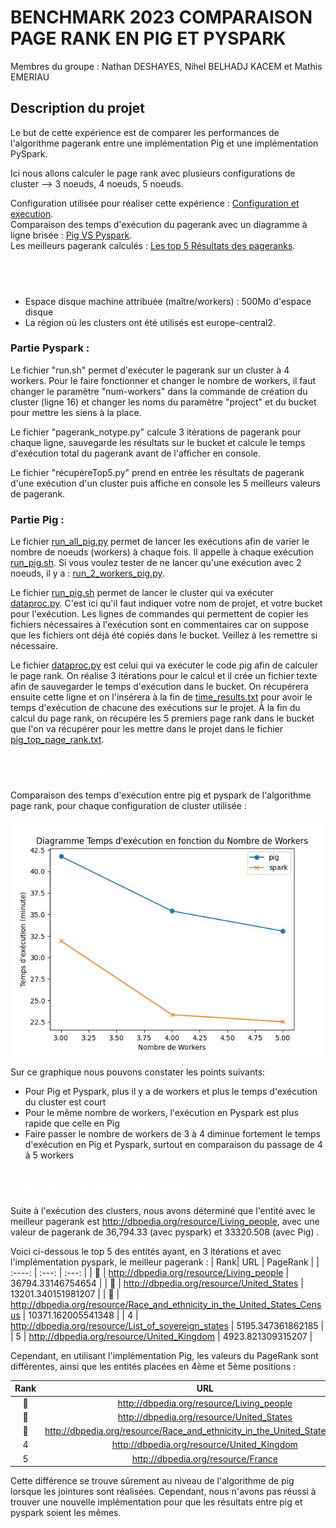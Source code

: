 # BENCHMARK 2023 COMPARAISON PAGE RANK EN PIG ET PYSPARK

Membres du groupe : Nathan DESHAYES, Nihel BELHADJ KACEM et Mathis EMERIAU

## Description du projet
Le but de cette expérience est de comparer les performances de l'algorithme pagerank entre une implémentation Pig et une implémentation PySpark.

Ici nous allons calculer le page rank avec plusieurs configurations de cluster --> 3 noeuds, 4 noeuds, 5 noeuds.

Configuration utilisée pour réaliser cette expérience : [Configuration et execution](#configuration).  
Comparaison des temps d'exécution du pagerank avec un diagramme à ligne brisée : [Pig VS Pyspark](#PgVSps).  
Les meilleurs pagerank calculés : [ Les top 5 Résultats des pageranks](#top5).  

<a id="configuration" style="color: white; ">

## Configuration et execution </a>
- Espace disque machine attribuée (maître/workers) : 500Mo d'espace disque
- La région où les clusters ont été utilisés est europe-central2. 

### Partie Pyspark :

Le fichier "run.sh" permet d'exécuter le pagerank sur un cluster à 4 workers. Pour le faire fonctionner et changer le nombre de workers, il faut changer le paramètre "num-workers" dans la commande de création du cluster (ligne 16) et changer les noms du paramètre "project" et du bucket pour mettre les siens à la place.

Le fichier "pagerank_notype.py" calcule 3 itérations de pagerank pour chaque ligne, sauvegarde les résultats sur le bucket et calcule le temps d'exécution total du pagerank avant de l'afficher en console.

Le fichier "récupèreTop5.py" prend en entrée les résultats de pagerank d'une exécution d'un cluster puis affiche en console les 5 meilleurs valeurs de pagerank.

### Partie Pig :

Le fichier [run_all_pig.py](./pig/run_all_pig.py) permet de lancer les exécutions afin de varier le nombre de noeuds (workers) à chaque fois. Il appelle à chaque exécution [run_pig.sh](./pig/run_pig.sh). Si vous voulez tester de ne lancer qu'une exécution avec 2 noeuds, il y a : [run_2_workers_pig.py](./pig/run_2_workers_pig.py).

Le fichier [run_pig.sh](./pig/run_pig.sh) permet de lancer le cluster qui va exécuter [dataproc.py](./pig/dataproc.py). C'est ici qu'il faut indiquer votre nom de projet, et votre bucket pour l'exécution. Les lignes de commandes qui permettent de copier les fichiers nécessaires à l'exécution sont en commentaires car on suppose que les fichiers ont déjà été copiés dans le bucket. Veillez à les remettre si nécessaire.

Le fichier [dataproc.py](./pig/dataproc.py) est celui qui va exécuter le code pig afin de calculer le page rank. On réalise 3 itérations pour le calcul et il crée un fichier texte afin de sauvegarder le temps d'exécution dans le bucket. On récupérera ensuite cette ligne et on l'insérera à la fin de [time_results.txt](./pig/time_results.txt) pour avoir le temps d'exécution de chacune des exécutions sur le projet. À la fin du calcul du page rank, on récupére les 5 premiers page rank dans le bucket que l'on va récupérer pour les mettre dans le projet dans le fichier [pig_top_page_rank.txt](./pig/pig_top_page_rank.txt).


<a id="PgVSps" style="color: white; ">

## Pig VS Pyspark </a>
Comparaison des temps d'exécution entre pig et pyspark de l'algorithme page rank, pour chaque configuration de cluster utilisée :


![Texte alternatif](./diagramme.jpeg)

Sur ce graphique nous pouvons constater les points suivants:

- Pour Pig et Pyspark, plus il y a de workers et plus le temps d'exécution du cluster est court
- Pour le même nombre de workers, l'exécution en Pyspark est plus rapide que celle en Pig
- Faire passer le nombre de workers de 3 à 4 diminue fortement le temps d'exécution en Pig et Pyspark, surtout en comparaison du passage de 4 à 5 workers
<a id="top5" style="color: white; ">

## Les top 5 Résultats des pageranks </a>
Suite à l'exécution des clusters, nous avons déterminé que l'entité avec le meilleur pagerank est http://dbpedia.org/resource/Living_people, avec une valeur de pagerank de 36,794.33 (avec pyspark) et 33320.508 (avec Pig) . 

Voici ci-dessous le top 5 des entités ayant, en 3 itérations et avec l'implémentation pyspark, le meilleur pagerank :
| Rank| URL | PageRank |
| :----: | :---: | :---: |
| 🥇 | <http://dbpedia.org/resource/Living_people>  | 36794.33146754654 |
| 🥈 | <http://dbpedia.org/resource/United_States> | 13201.340151981207 |
| 🥉 | <http://dbpedia.org/resource/Race_and_ethnicity_in_the_United_States_Census> | 10371.162005541348 |
| 4 | <http://dbpedia.org/resource/List_of_sovereign_states> | 5195.347361862185 |
| 5 | <http://dbpedia.org/resource/United_Kingdom> | 4923.821309315207 |

Cependant, en utilisant l'implémentation Pig, les valeurs du PageRank sont différentes, ainsi que les entités placées en 4ème et 5ème positions :

 | Rank | URL | PageRank |
| :----: | :---: | :---: |
| 🥇 | <http://dbpedia.org/resource/Living_people> | 33320.508 |
| 🥈 | <http://dbpedia.org/resource/United_States> | 15212.145 |
| 🥉 | <http://dbpedia.org/resource/Race_and_ethnicity_in_the_United_States_Census> | 11309.122 |
| 4  | <http://dbpedia.org/resource/United_Kingdom> | 5373.2163 |
| 5  | <http://dbpedia.org/resource/France> | 5044.9463 |

Cette différence se trouve sûrement au niveau de l'algorithme de pig lorsque les jointures sont réalisées. Cependant, nous n'avons pas réussi à trouver une nouvelle implémentation pour que les résultats entre pig et pyspark soient les mêmes.
